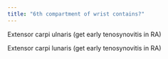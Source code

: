 ```yaml
---
title: "6th compartment of wrist contains?"
---
```

Extensor carpi ulnaris (get early tenosynovitis in RA)

Extensor carpi lunaris (get early tenosynovitis in RA)


